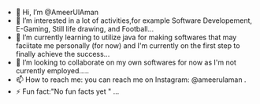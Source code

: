 - 👋 Hi, I’m @AmeerUlAman
- 👀 I’m interested in a lot of activities,for example Software Developement, E-Gaming, Still life drawing, and Football...
- 🌱 I’m currently learning to utilize java for making softwares that may faciitate me personally (for now)   and I'm currently on the first step to finally achieve the success...
- 💞️ I’m looking to collaborate on my own softwares for now as I'm not currently employed.....
- 📫 How to reach me: you can reach me on Instagram: @ameerulaman  .
- ⚡ Fun fact:"No fun facts yet " ...

<!---
AmeerUlAman/AmeerUlAman is a ✨ special ✨ repository because its `README.md` (this file) appears on your GitHub profile.
You can click the Preview link to take a look at your changes.
--->
